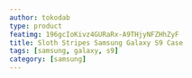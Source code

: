 ```yaml
---
author: tokodab
type: product
featimg: 196gcIoKivz4GURaRx-A9THjyNFZHhZyF
title: Sloth Stripes Samsung Galaxy S9 Case
tags: [samsung, galaxy, s9]
category: [samsung]
---
```

